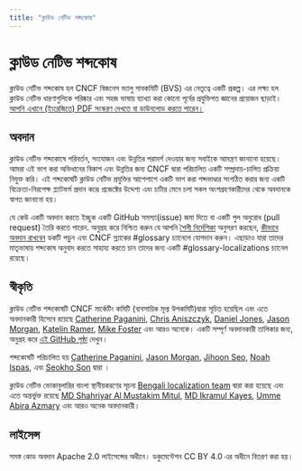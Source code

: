 ```yaml
---
title: "ক্লাউড নেটিভ শব্দকোষ"
---
```


# ক্লাউড নেটিভ শব্দকোষ

ক্লাউড নেটিভ শব্দকোষ হল CNCF বিজনেস ভ্যালু সাবকমিটি (BVS) এর নেতৃত্বে একটি প্রকল্প। এর লক্ষ্য হল ক্লাউড নেটিভ ধারণাগুলিকে পরিষ্কার এবং সহজ ভাষায় ব্যাখ্যা করা কোনো পূর্বের প্রযুক্তিগত জ্ঞানের প্রয়োজন ছাড়াই।[আপনি এখানে (ইংরেজিতে) PDF সংস্করণ দেখতে বা ডাউনলোড করতে পারেন।](https://github.com/cncf/glossary/blob/main/cloudnative-glossary.pdf)

## অবদান

ক্লাউড নেটিভ শব্দকোষে পরিবর্তন, সংযোজন এবং উন্নতির পরামর্শ দেওয়ার জন্য সবাইকে আমন্ত্রণ জানানো হয়েছে। আমরা এই ভাগ করা অভিধানের বিকাশ এবং উন্নতির জন্য CNCF দ্বারা পরিচালিত একটি সম্প্রদায়-চালিত প্রক্রিয়া নিযুক্ত করি। এই শব্দকোষটি ক্লাউড নেটিভ প্রযুক্তির আশেপাশে একটি ভাগ করা শব্দভাণ্ডার সংগঠিত করার জন্য একটি বিক্রেতা-নিরপেক্ষ প্ল্যাটফর্ম প্রদান করে৷ প্রজেক্টের উদ্দেশ্য এবং চার্টার মেনে চলা সকল অংশগ্রহণকারীদের থেকে অবদানকে স্বাগত জানানো হয়।

যে কেউ একটি অবদান করতে ইচ্ছুক একটি GitHub সমস্যা(issue) জমা দিতে বা একটি পুল অনুরোধ (pull request) তৈরি করতে পারেন. অনুগ্রহ করে নিশ্চিত করুন যে আপনি [শৈলী নির্দেশিকা](/bn/style-guide/) অনুসরণ করছেন, [কীভাবে অবদান রাখবেন](/bn/contribute/) ডকটি পড়ুন এবং CNCF স্ল্যাকের #glossary চ্যানেলে যোগদান করুন। এছাড়াও যারা তাদের মাতৃভাষায় শব্দকোষ অনুবাদ করতে সাহায্য করতে চান তাদের জন্য একটি #glossary-localizations চ্যানেল রয়েছে।

## স্বীকৃতি

ক্লাউড নেটিভ শব্দকোষটি  CNCF মার্কেটিং কমিটি (ব্যবসায়িক মূল্য উপকমিটি)দ্বারা সূচিত হয়েছিল এবং এতে অবদানকারী হিসেবে রয়েছে [Catherine Paganini](https://www.linkedin.com/in/catherinepaganini/en/), [Chris Aniszczyk](https://www.linkedin.com/in/caniszczyk/),
[Daniel Jones](https://www.linkedin.com/in/danieljoneseb/?originalSubdomain=uk), [Jason Morgan](https://www.linkedin.com/in/jasonmorgan2/), [Katelin Ramer](https://www.linkedin.com/in/katelinramer/), [Mike Foster](https://www.linkedin.com/in/mfosterche/?originalSubdomain=ca) এবং আরও অনেকে। একটি সম্পূর্ণ অবদানকারী তালিকার জন্য, অনুগ্রহ করে [এই GitHub পৃষ্ঠা](https://github.com/cncf/glossary/graphs/contributors) দেখুন।

শব্দকোষটি পরিচালিত হয় [Catherine Paganini](https://www.linkedin.com/in/catherinepaganini/en/), [Jason Morgan](https://www.linkedin.com/in/jasonmorgan2/), [Jihoon Seo](https://www.linkedin.com/in/jihoon-seo/), [Noah Ispas](https://www.linkedin.com/in/noah-ispas-0665b42a/), এবং [Seokho Son](https://www.linkedin.com/in/seokho-son/) দ্বারা ।

ক্লাউড নেটিভ ভোকাবুলারির বাংলা স্থানীয়করণের সূচনা [Bengali localization team](https://cloud-native.slack.com/archives/C02UG2WGXQQ) দ্বারা করা হয়েছে এবং এতে অন্তর্ভুক্ত রয়েছে [MD Shahriyar Al Mustakim Mitul](https://www.linkedin.com/in/md-shahriyar-al-mustakim-mitul-9084b31a0/), [MD Ikramul Kayes](https://www.linkedin.com/in/md-ikramul-kayes-753674214/), [Umme Abira Azmary](https://www.linkedin.com/in/umme-abira-azmary-68404a1bb/) এবং আরও অনেক অবদানকারী।

## লাইসেন্স

সমস্ত কোড অবদান Apache 2.0 লাইসেন্সের অধীনে। ডকুমেন্টেশন CC BY 4.0 এর অধীনে বিতরণ করা হয়।

